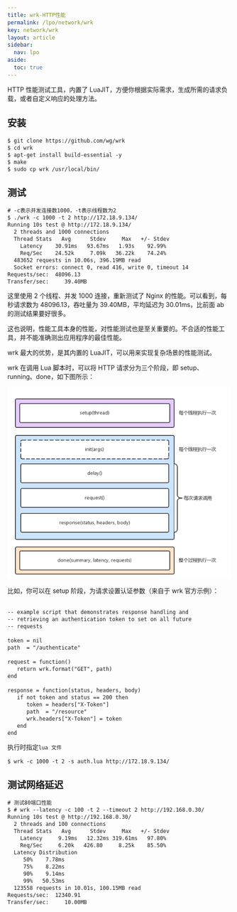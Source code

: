 ```yaml
---
title: wrk-HTTP性能
permalink: /lpo/network/wrk
key: network/wrk
layout: article
sidebar:
  nav: lpo
aside:
  toc: true
---
```


HTTP 性能测试工具，内置了 LuaJIT，方便你根据实际需求，生成所需的请求负载，或者自定义响应的处理方法。

<!--more-->

## 安装

```shell
$ git clone https://github.com/wg/wrk
$ cd wrk
$ apt-get install build-essential -y
$ make
$ sudo cp wrk /usr/local/bin/
```

## 测试

```shell
# -c表示并发连接数1000，-t表示线程数为2
$ ./wrk -c 1000 -t 2 http://172.18.9.134/
Running 10s test @ http://172.18.9.134/
  2 threads and 1000 connections
  Thread Stats   Avg      Stdev     Max   +/- Stdev
    Latency    30.91ms   93.67ms   1.93s    92.99%
    Req/Sec    24.52k     7.09k   36.22k    74.24%
  483652 requests in 10.06s, 396.19MB read
  Socket errors: connect 0, read 416, write 0, timeout 14
Requests/sec:  48096.13
Transfer/sec:     39.40MB
```

这里使用 2 个线程、并发 1000 连接，重新测试了 Nginx 的性能。可以看到，每秒请求数为 48096.13，吞吐量为 39.40MB，平均延迟为 30.01ms，比前面 ab 的测试结果要好很多。

这也说明，性能工具本身的性能，对性能测试也是至关重要的。不合适的性能工具，并不能准确测出应用程序的最佳性能。

wrk 最大的优势，是其内置的 LuaJIT，可以用来实现复杂场景的性能测试。

wrk 在调用 Lua 脚本时，可以将 HTTP 请求分为三个阶段，即 setup、running、done，如下图所示：

![img](../media/wrk/d02b845aa308b7a38a5735f3db8d9682.png)

比如，你可以在 setup 阶段，为请求设置认证参数（来自于 wrk 官方示例）：

```shell

-- example script that demonstrates response handling and
-- retrieving an authentication token to set on all future
-- requests

token = nil
path  = "/authenticate"

request = function()
   return wrk.format("GET", path)
end

response = function(status, headers, body)
   if not token and status == 200 then
      token = headers["X-Token"]
      path  = "/resource"
      wrk.headers["X-Token"] = token
   end
end
```

执行时指定`lua 文件`

```shell
$ wrk -c 1000 -t 2 -s auth.lua http://172.18.9.134/
```

## 测试网络延迟

```shell
# 测试80端口性能
$ # wrk --latency -c 100 -t 2 --timeout 2 http://192.168.0.30/
Running 10s test @ http://192.168.0.30/
  2 threads and 100 connections
  Thread Stats   Avg      Stdev     Max   +/- Stdev
    Latency     9.19ms   12.32ms 319.61ms   97.80%
    Req/Sec     6.20k   426.80     8.25k    85.50%
  Latency Distribution
     50%    7.78ms
     75%    8.22ms
     90%    9.14ms
     99%   50.53ms
  123558 requests in 10.01s, 100.15MB read
Requests/sec:  12340.91
Transfer/sec:     10.00MB
```
